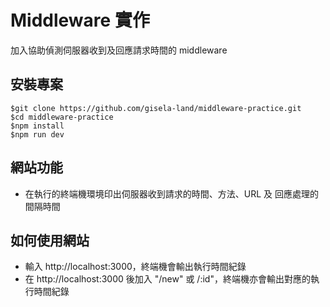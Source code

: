 # Middleware 實作
加入協助偵測伺服器收到及回應請求時間的 middleware

## 安裝專案
```
$git clone https://github.com/gisela-land/middleware-practice.git
$cd middleware-practice
$npm install
$npm run dev 
```

## 網站功能
- 在執行的終端機環境印出伺服器收到請求的時間、方法、URL 及 回應處理的間隔時間

## 如何使用網站
- 輸入 <a>http://localhost:3000</a>，終端機會輸出執行時間紀錄
- 在 <a>http://localhost:3000</a> 後加入 "/new" 或 /:id"，終端機亦會輸出對應的執行時間紀錄
